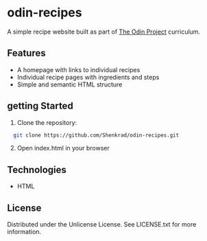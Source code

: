 # odin-recipes

A simple recipe website built as part of [The Odin Project](https://www.theodinproject.com/) curriculum.

## Features

- A homepage with links to individual recipes
- Individual recipe pages with ingredients and steps
- Simple and semantic HTML structure

## getting Started

1. Clone the repository:
 ```bash
   git clone https://github.com/Shenkrad/odin-recipes.git
```
2. Open index.html in your browser

## Technologies

* HTML

## License

Distributed under the Unlicense License. See LICENSE.txt for more information.